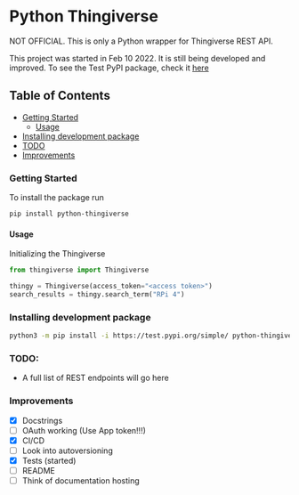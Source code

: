 # Python Thingiverse

NOT OFFICIAL. This is only a Python wrapper for Thingiverse REST API.

This project was started in Feb 10 2022. It is still being developed and improved. To see the Test PyPI package, check it [here](https://test.pypi.org/project/python-thingiverse/)

## Table of Contents

+ [Getting Started](#getting-started)
  + [Usage](#usage)
+ [Installing development package](#installing-development-package)
+ [TODO](#todo)
+ [Improvements](#improvements)


### Getting Started

To install the package run

```bash
pip install python-thingiverse
```


#### Usage

Initializing the Thingiverse

```python
from thingiverse import Thingiverse

thingy = Thingiverse(access_token="<access token>")
search_results = thingy.search_term("RPi 4")
```


### Installing development package

```bash
python3 -m pip install -i https://test.pypi.org/simple/ python-thingiverse
```


### TODO:

- A full list of REST endpoints will go here

### Improvements

- [X] Docstrings
- [ ] OAuth working (Use App token!!!)
- [X] CI/CD
- [ ] Look into autoversioning
- [X] Tests (started)
- [ ] README
- [ ] Think of documentation hosting
